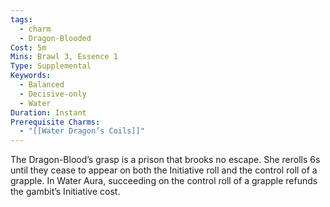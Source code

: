 ```yaml
---
tags:
  - charm
  - Dragon-Blooded
Cost: 5m
Mins: Brawl 3, Essence 1
Type: Supplemental
Keywords:
  - Balanced
  - Decisive-only
  - Water
Duration: Instant
Prerequisite Charms:
  - "[[Water Dragon’s Coils]]"
---
```

The Dragon-Blood’s grasp is a prison that brooks no escape. She rerolls 6s until they cease to appear on both the Initiative roll and the control roll of a grapple. In Water Aura, succeeding on the control roll of a grapple refunds the gambit’s Initiative cost.